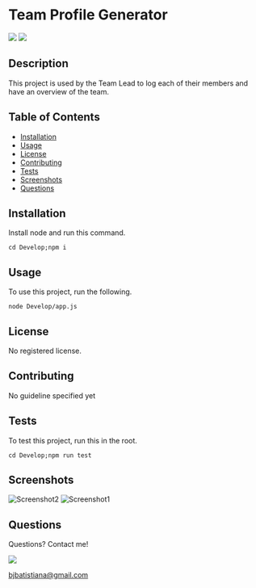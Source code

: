 

# Team Profile Generator

  ![](https://img.shields.io/badge/JavaScript-73.9-green) ![](https://img.shields.io/badge/HTML-26.1-green)


## Description 
This project is used by the Team Lead to log each of their members and have an overview of the team.


## Table of Contents

* [Installation](#installation)
* [Usage](#usage)
* [License](#license)
* [Contributing](#contributing)
* [Tests](#tests)
* [Screenshots](#screenshots)
* [Questions](#questions)


## Installation

Install node and run this command.

```cd Develop;npm i```


## Usage 

To use this project, run the following.

```node Develop/app.js```

## License

No registered license.

## Contributing

No guideline specified yet

## Tests
To test this project, run this in the root.

```cd Develop;npm run test```

## Screenshots

![Screenshot2](Assets/ss2.png)
![Screenshot1](Assets/ss1.png)

## Questions

Questions? Contact me!


![](https://avatars2.githubusercontent.com/u/820155?v=4)


bjbatistiana@gmail.com
